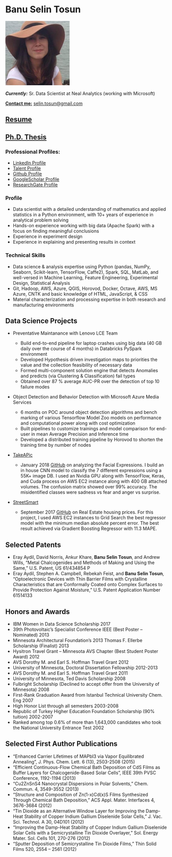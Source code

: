 # Banu Selin Tosun

<img alt="ProfilePicture" src="./BanuSelinTosun.jpg" height="200" width="200" />

_**Currently:**_ Sr. Data Scientist at Neal Analytics (working with Microsoft)

[**Contact me:**](mailto:selin.tosun@gmail.com) selin.tosun@gmail.com

## [Resume](BanuSelinTosun_Resume.pdf)
## [Ph.D. Thesis](https://conservancy.umn.edu/bitstream/handle/11299/156287/Tosun_umn_0130E_13915.pdf?sequence=1)

### Professional Profiles:
  * [LinkedIn Profile](https://www.linkedin.com/in/b-selin-tosun/)
  * [Talent Profile](https://talent.galvanize.com/students/1700)
  * [Github Profile](https://github.com/BanuSelinTosun)
  * [GoogleScholar Profile](https://scholar.google.com/citations?user=ph6QR2IAAAAJ&hl=en)
  * [ResearchGate Profile](https://www.researchgate.net/profile/B_Selin_Tosun/publications)

### Profile
  
  * Data scientist with a detailed understanding of mathematics and applied statistics in a Python environment, with 10+ years of experience in analytical problem solving
  * Hands-on experience working with big data (Apache Spark) with a focus on finding meaningful conclusions 
  * Experience in experiment design
  * Experience in explaining and presenting results in context

### Technical Skills

  *	Data science & analysis expertise using Python (pandas, NumPy, Seaborn, Scikit-learn, TensorFlow, Caffe2), Spark, SQL, MatLab,
and well-versed in Machine Learning, Feature Engineering, Experimental Design, Statistical Analysis 
  * Git, Hadoop, AWS, Azure, QGIS, Horovod, Docker, Octave, AWS, MS Azure, CNTK and basic knowledge of HTML, JavaScript, & CSS
  * Material characterization and processing expertise in both research and manufacturing environments 

## Data Science Projects
  * Preventative Maintanance with Lenovo LCE Team
    - Build end-to-end pipeline for laptop crashes using big data (40 GB daily over the course of 4 months) in Databricks PySpark environment
    - Developed Hypothesis driven investigation maps to priorities the value and the collection feasibility of necessary data
    - Formed multi-component solution engine that detects Anomalies and predicts (via Clustering & Classification) fail types
    - Obtained over 87 % average AUC-PR over the detection of top 10 failure modes
  
  * Object Detection and Behavior Detection with Microsoft Azure Media Services
    - 6 months on POC around object detection algorithms and bench marking of various Tensorflow Model Zoo models on performance and computational power along with cost optimization
    - Built pipelines to customize trainings and model comparison for end-user in mean Average Precision and Inference time
    - Developed a distributed training pipeline by Horovod to shorten the training time by number of nodes

  * [TakeAPic](http://takeapic.online/) 
    - January 2018 [GitHub](https://github.com/BanuSelinTosun/TakeAPic) on analyzing the Facial Expressions. I build an in house CNN model to classify the 7 different expressions using a 55K+ image DB. I used an Nvidia GPU along with TensorFlow, Keras, and Cuda process on AWS EC2 instance along with 400 GB attached volumes. The confusion matrix showed over 99% accuracy. The misidentified classes were sadness vs fear and anger vs surprise. 
  
  * [StreetSmart](http://www.street-smart-realty.com/)
    - September 2017 [GitHub](https://github.com/BanuSelinTosun/street-smart) on Real Estate housing prices. For this project, I used AWS EC2 instances to Grid Search the best regressor model with the minimum median absolute percent error. The best result achieved via Gradient Boosting Regressor with 11.3 MAPE. 

## Selected Patents 

  *	Eray Aydil, David Norris, Ankur Khare, **Banu Selin Tosun**, and Andrew Wills, “Metal Chalcogenides and Methods of Making and Using the Same,” U.S. Patent, US 61/434854 P
  *	Eray Aydil, Stephen A. Campbell, Rebekah Feist, and **Banu Selin Tosun**, “Optoelectronic Devices with Thin Barrier Films with Crystalline Characteristics that are Conformally Coated onto Complex Surfaces to Provide Protection Against Moisture,” U.S. Patent Application Number 61514133

## Honors and Awards 
  * IBM Women in Data Science Scholarship                                                                        2017
  * 39th Photovoltaic’s Specialist Conference IEEE (Best Poster – Nominated)                                     2013
  * Minnesota Architectural Foundation’s 2013 Thomas F. Ellerbe Scholarship (Finalist)                           2013
  * Hysitron Travel Grant – Minnesota AVS Chapter (Best Student Poster Award)                                    2012
  * AVS Dorothy M. and Earl S. Hoffman Travel Grant                                                              2012
  * University of Minnesota, Doctoral Dissertation Fellowship                                               2012-2013
  * AVS Dorothy M. and Earl S. Hoffman Travel Grant                                                              2011
  * University of Minnesota, Ted Davis Scholarship                                                               2008
  * Fulbright Scholarship (Declined to accept offer from the University of Minnesota)                            2008
  * First-Rank Graduation Award from Istanbul Technical University Chem. Eng                                     2007
  * High Honor List through all semesters                                                                   2003-2008
  * Republic of Turkey Higher Education Foundation Scholarship (90% tuition)                                2002-2007
  * Ranked among top 0.6% of more than 1,643,000 candidates who took the National University Entrance Test       2002

## Selected First Author Publications

  * “Enhanced Carrier Lifetimes of MAPbI3 via Vapor Equilibrated Annealing”, J. Phys. Chem. Lett. 6 (13), 2503-2508 (2015)
  * “Efficient Continuous-Flow Chemical Bath Deposition of CdS Films as Buffer Layers for Chalcogenide-Based Solar Cells”, IEEE 39th PVSC Conference, 1192-1194 (2013)
  * “Cu2ZnSnS4 Nanocrystal Dispersions in Polar Solvents,” Chem. Commun. 4, 3549-3552 (2013)
  * “Structure and Composition of Zn(1-x)Cd(x)S Films Synthesized Through Chemical Bath Deposition,” ACS Appl.  Mater. Interfaces 4, 3676-3684 (2012)
  * “Tin Dioxide as an Alternative Window Layer for Improving the Damp-Heat Stability of Copper Indium Gallium Diselenide Solar Cells,” J. Vac. Sci. Technol. A 30, 04D101 (2012)
  * “Improving the Damp-Heat Stability of Copper Indium Gallium Diselenide Solar Cells with a Semicrystalline Tin Dioxide Overlayer,” Sol. Energy Mater. Sol. Cells 101, 270-276 (2012)
  * “Sputter Deposition of Semicrystalline Tin Dioxide Films,” Thin Solid Films 520, 2554 – 2561 (2012)
